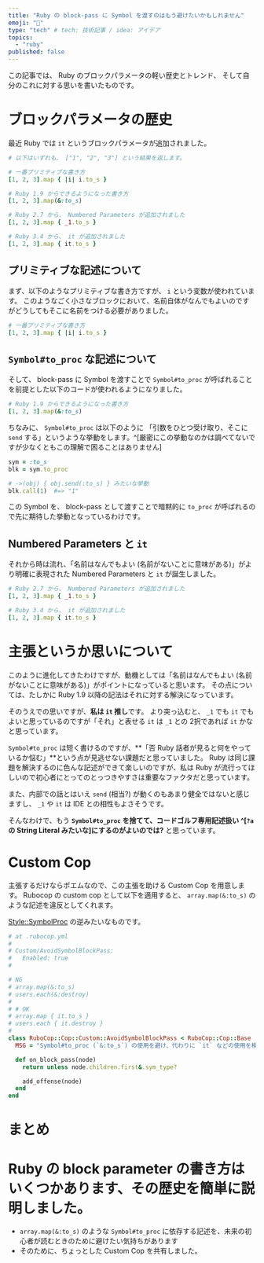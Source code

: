 ```yaml
---
title: "Ruby の block-pass に Symbol を渡すのはもう避けたいかもしれません"
emoji: "🐫"
type: "tech" # tech: 技術記事 / idea: アイデア
topics:
  - "ruby"
published: false
---
```


この記事では、 Ruby のブロックパラメータの軽い歴史とトレンド、
そして自分のこれに対する思いを書いたものです。

# ブロックパラメータの歴史

最近 Ruby では `it` というブロックパラメータが追加されました。

```ruby
# 以下はいずれも、 ["1", "2", "3"] という結果を返します。

# 一番プリミティブな書き方
[1, 2, 3].map { |i| i.to_s }

# Ruby 1.9 からできるようになった書き方
[1, 2, 3].map(&:to_s)

# Ruby 2.7 から、 Numbered Parameters が追加されました
[1, 2, 3].map { _1.to_s }

# Ruby 3.4 から、 it が追加されました
[1, 2, 3].map { it.to_s }
```

## プリミティブな記述について

まず、以下のようなプリミティブな書き方ですが、 `i` という変数が使われています。
このようなごく小さなブロックにおいて、名前自体がなんでもよいのですがどうしてもそこに名前をつける必要がありました。

```ruby
# 一番プリミティブな書き方
[1, 2, 3].map { |i| i.to_s }
```

## `Symbol#to_proc` な記述について

そして、 block-pass に Symbol を渡すことで `Symbol#to_proc` が呼ばれることを前提とした以下のコードが使われるようになりました。

```ruby
# Ruby 1.9 からできるようになった書き方
[1, 2, 3].map(&:to_s)
```

ちなみに、 `Symbol#to_proc` は以下のように
「引数をひとつ受け取り、そこに `send` する」というような挙動をします。^[厳密にこの挙動なのかは調べてないですが少なくともこの理解で困ることはありません]

```ruby
sym = :to_s
blk = sym.to_proc

# ->(obj) { obj.send(:to_s) } みたいな挙動
blk.call(1)  #=> "1"
```

この Symbol を、 block-pass として渡すことで暗黙的に `to_proc` が呼ばれるので先に期待した挙動となっているわけです。

## Numbered Parameters と `it`

それから時は流れ、「名前はなんでもよい (名前がないことに意味がある)」がより明確に表現された Numbered Parameters と `it` が誕生しました。

```ruby
# Ruby 2.7 から、 Numbered Parameters が追加されました
[1, 2, 3].map { _1.to_s }

# Ruby 3.4 から、 it が追加されました
[1, 2, 3].map { it.to_s }
```

# 主張というか思いについて

このように進化してきたわけですが、動機としては「名前はなんでもよい (名前がないことに意味がある)」がポイントになっていると思います。
その点については、たしかに Ruby 1.9 以降の記法はそれに対する解決になっています。

そのうえでの思いですが、**私は `it` 推し**です。
より突っ込むと、 `_1` でも `it` でもよいと思っているのですが「それ」と表せる `it` は `_1` との 2択であれば `it` かなと思っています。

`Symbol#to_proc` は短く書けるのですが、**「否 Ruby 話者が見ると何をやっているか悩む」**という点が見逃せない課題だと思っていました。
Ruby は同じ課題を解決するのに色んな記述ができて楽しいのですが、私は Ruby が流行ってほしいので初心者にとってのとっつきやすさは重要なファクタだと思っています。

また、内部での話とはいえ `send` (相当?) が動くのもあまり健全ではないと感じますし、 `_1` や `it` は IDE との相性もよさそうです。

そんなわけで、もう **`Symbol#to_proc` を捨てて、コードゴルフ専用記述扱い ^[`?a` の String Literal みたいな]にするのがよいのでは?** と思っています。

# Custom Cop

主張するだけならポエムなので、この主張を助ける Custom Cop を用意します。
Rubocop の custom cop として以下を適用すると、 `array.map(&:to_s)` のような記述を違反としてくれます。

[Style::SymbolProc](https://www.rubydoc.info/gems/rubocop/RuboCop/Cop/Style/SymbolProc) の逆みたいなものです。

```ruby
# at .rubocop.yml
#
# Custom/AvoidSymbolBlockPass:
#   Enabled: true
#

# NG
# array.map(&:to_s)
# users.each(&:destroy)
#
# # OK
# array.map { it.to_s }
# users.each { it.destroy }
#
class RuboCop::Cop::Custom::AvoidSymbolBlockPass < RuboCop::Cop::Base
  MSG = "Symbol#to_proc (`&:to_s`) の使用を避け、代わりに `it` などの使用を検討してください。"

  def on_block_pass(node)
    return unless node.children.first&.sym_type?

    add_offense(node)
  end
end
```

# まとめ

# Ruby の block parameter の書き方はいくつかあります、その歴史を簡単に説明しました。
* `array.map(&:to_s)` のような `Symbol#to_proc` に依存する記述を、未来の初心者が読むときのために避けたい気持ちがあります
* そのために、ちょっとした Custom Cop を共有しました。

